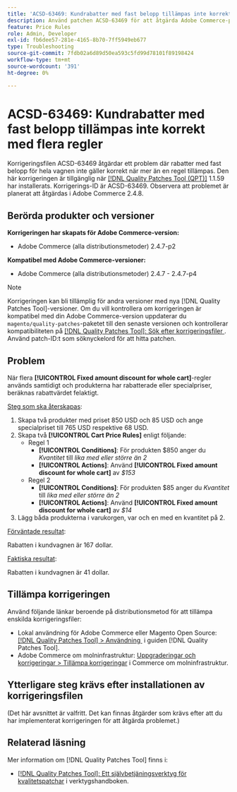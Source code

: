 ```yaml
---
title: 'ACSD-63469: Kundrabatter med fast belopp tillämpas inte korrekt med flera regler'
description: Använd patchen ACSD-63469 för att åtgärda Adobe Commerce-problemet där rabatter med fast belopp för hela kundvagnen inte gäller korrekt när mer än en regel används.
feature: Price Rules
role: Admin, Developer
exl-id: fb6dee57-281e-4165-8b70-7ff5949eb677
type: Troubleshooting
source-git-commit: 7fdb02a6d89d50ea593c5fd99d78101f89198424
workflow-type: tm+mt
source-wordcount: '391'
ht-degree: 0%

---
```


# ACSD-63469: Kundrabatter med fast belopp tillämpas inte korrekt med flera regler

Korrigeringsfilen ACSD-63469 åtgärdar ett problem där rabatter med fast belopp för hela vagnen inte gäller korrekt när mer än en regel tillämpas. Den här korrigeringen är tillgänglig när [[!DNL Quality Patches Tool (QPT)]](/help/tools/quality-patches-tool/quality-patches-tool-to-self-serve-quality-patches.md) 1.1.59 har installerats. Korrigerings-ID är ACSD-63469. Observera att problemet är planerat att åtgärdas i Adobe Commerce 2.4.8.

## Berörda produkter och versioner

**Korrigeringen har skapats för Adobe Commerce-version:**

* Adobe Commerce (alla distributionsmetoder) 2.4.7-p2

**Kompatibel med Adobe Commerce-versioner:**

* Adobe Commerce (alla distributionsmetoder) 2.4.7 - 2.4.7-p4

>[!NOTE]
>
>Korrigeringen kan bli tillämplig för andra versioner med nya [!DNL Quality Patches Tool]-versioner. Om du vill kontrollera om korrigeringen är kompatibel med din Adobe Commerce-version uppdaterar du `magento/quality-patches`-paketet till den senaste versionen och kontrollerar kompatibiliteten på [[!DNL Quality Patches Tool]: Sök efter korrigeringsfiler &#x200B;](https://experienceleague.adobe.com/tools/commerce-quality-patches/index.html?lang=sv-SE). Använd patch-ID:t som söknyckelord för att hitta patchen.

## Problem

När flera **[!UICONTROL Fixed amount discount for whole cart]**-regler används samtidigt och produkterna har rabatterade eller specialpriser, beräknas rabattvärdet felaktigt.

<u>Steg som ska återskapas</u>:

1. Skapa två produkter med priset 850 USD och 85 USD och ange specialpriset till 765 USD respektive 68 USD.
1. Skapa två **[!UICONTROL Cart Price Rules]** enligt följande:
   * Regel 1
      * **[!UICONTROL Conditions]**: För produkten $850 anger du *Kvantitet* till *lika med eller större än 2*
      * **[!UICONTROL Actions]**: Använd **[!UICONTROL Fixed amount discount for whole cart]** av *$153*
   * Regel 2
      * **[!UICONTROL Conditions]**: För produkten $85 anger du *Kvantitet* till *lika med eller större än 2*
      * **[!UICONTROL Actions]**: Använd **[!UICONTROL Fixed amount discount for whole cart]** av *$14*
1. Lägg båda produkterna i varukorgen, var och en med en kvantitet på 2.

<u>Förväntade resultat</u>:

Rabatten i kundvagnen är 167 dollar.

<u>Faktiska resultat</u>:

Rabatten i kundvagnen är 41 dollar.

## Tillämpa korrigeringen

Använd följande länkar beroende på distributionsmetod för att tillämpa enskilda korrigeringsfiler:

* Lokal användning för Adobe Commerce eller Magento Open Source: [[!DNL Quality Patches Tool] > Användning &#x200B;](/help/tools/quality-patches-tool/usage.md) i guiden [!DNL Quality Patches Tool].
* Adobe Commerce om molninfrastruktur: [Uppgraderingar och korrigeringar > Tillämpa korrigeringar](https://experienceleague.adobe.com/docs/commerce-cloud-service/user-guide/develop/upgrade/apply-patches.html?lang=sv-SE) i Commerce om molninfrastruktur.

## Ytterligare steg krävs efter installationen av korrigeringsfilen

(Det här avsnittet är valfritt. Det kan finnas åtgärder som krävs efter att du har implementerat korrigeringen för att åtgärda problemet.) 

## Relaterad läsning

Mer information om [!DNL Quality Patches Tool] finns i:

* [[!DNL Quality Patches Tool]: Ett självbetjäningsverktyg för kvalitetspatchar](/help/tools/quality-patches-tool/quality-patches-tool-to-self-serve-quality-patches.md) i verktygshandboken.
